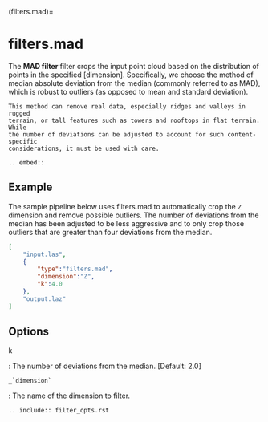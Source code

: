 (filters.mad)=

# filters.mad

The **MAD filter** filter crops the input point cloud based on
the distribution of points in the specified [dimension]. Specifically, we choose
the method of median absolute deviation from the median (commonly referred to
as
MAD), which is robust to outliers (as opposed to mean and standard deviation).

```{note}
This method can remove real data, especially ridges and valleys in rugged
terrain, or tall features such as towers and rooftops in flat terrain. While
the number of deviations can be adjusted to account for such content-specific
considerations, it must be used with care.
```

```{eval-rst}
.. embed::
```

## Example

The sample pipeline below uses filters.mad to automatically crop the `Z`
dimension and remove possible outliers. The number of deviations from the
median has been adjusted to be less aggressive and to only crop those outliers
that are greater than four deviations from the median.

```json
[
    "input.las",
    {
        "type":"filters.mad",
        "dimension":"Z",
        "k":4.0
    },
    "output.laz"
]
```

## Options

k

: The number of deviations from the median. \[Default: 2.0\]

`` _`dimension` ``

: The name of the dimension to filter.

```{eval-rst}
.. include:: filter_opts.rst
```
